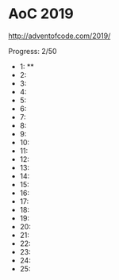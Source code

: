 AoC 2019
====

http://adventofcode.com/2019/


Progress: 2/50

- 1:      **
- 2:      
- 3:      
- 4:      
- 5:      
- 6:      
- 7:      
- 8:      
- 9:      
- 10:     
- 11:     
- 12:     
- 13:     
- 14:     
- 15:     
- 16:     
- 17:     
- 18:     
- 19:     
- 20:     
- 21:     
- 22:     
- 23:     
- 24:     
- 25:     